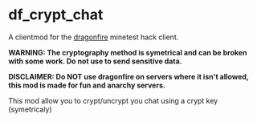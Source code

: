 # df_crypt_chat

A clientmod for the [dragonfire](https://github.com/EliasFleckenstein03/dragonfireclient) minetest hack client.

**WARNING: The cryptography method is symetrical and can be broken with some work. Do not use to send sensitive data.**

**DISCLAIMER: Do NOT use dragonfire on servers where it isn't allowed, this mod is made for fun and anarchy servers.**

This mod allow you to crypt/uncrypt you chat using a crypt key (symetricaly)
